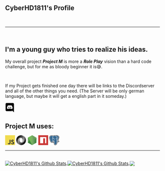## CyberHD1811's Profile

<br />

---

<br />

## I'm a young guy who tries to realize his ideas.

My overall project _**Project M**_ is more a _**Role Play**_ vision than a hard code challenge, but for me as bloody beginner it is😅.

<br />

If my Project gets finished one day there will be links to the Discordserver and all of the other things you need. (The Server will be only german language, but maybe it will get a english part in it someday.)
<br />

<a href="https://discord.com">
    <img align="left" alt="Projekt-M Discordserver" width="30px" src="https://raw.githubusercontent.com/CyberHD1811/CyberHD1811/master/images/discord.svg">
</a>
<br />
<br />

## Project M uses:

<code><img height="32" src="https://raw.githubusercontent.com/github/explore/80688e429a7d4ef2fca1e82350fe8e3517d3494d/topics/javascript/javascript.png"></code>
<code><img height="32" src="https://raw.githubusercontent.com/github/explore/80688e429a7d4ef2fca1e82350fe8e3517d3494d/topics/json/json.png"></code>
<code><img height="32" src="https://raw.githubusercontent.com/github/explore/80688e429a7d4ef2fca1e82350fe8e3517d3494d/topics/nodejs/nodejs.png"></code>
<code><img height="32" src="https://raw.githubusercontent.com/github/explore/80688e429a7d4ef2fca1e82350fe8e3517d3494d/topics/npm/npm.png"></code>
<code><img height="32" src="https://raw.githubusercontent.com/github/explore/80688e429a7d4ef2fca1e82350fe8e3517d3494d/topics/postgresql/postgresql.png"></code>

---

<br />

<a href="https://github.com/anuraghazra/github-readme-stats">
    <img align="center" alt="CyberHD1811's Github Stats" src="https://github-readme-stats.vercel.app/api?username=CyberHD1811&show_icons=true&hideborder=true&count_private=true&include_all_commits=true&title_color=ffffff&text_color=22de09&icon_color=22de09&bg_color=000000" />
</a>
<a href="https://github.com/anuraghazra/github-readme-stats">
    <img align="center" alt="CyberHD1811's Github Stats" src="https://github-readme-stats.vercel.app/api/top-langs/?username=CyberHD1811&layout=compact&count_private=true&title_color=ffffff&text_color=22de09&icon_color=22de09&bg_color=000000" />
</a>
<a href="https://github.com/CyberHD1811/Projekt-M">
    <img align="center" src="https://github-readme-stats.vercel.app/api/pin/?username=CyberHD1811&repo=Projekt-M&title_color=ffffff&text_color=22de09&icon_color=22de09&bg_color=000000">
</a>
